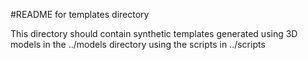 #README for templates directory

This directory should contain synthetic templates generated using 3D models
in the ../models directory using the scripts in ../scripts
